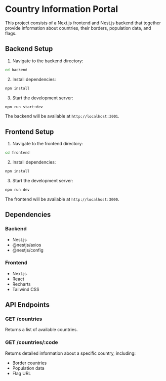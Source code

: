 # Country Information Portal

This project consists of a Next.js frontend and Nest.js backend that together provide information about countries, their borders, population data, and flags.

## Backend Setup

1. Navigate to the backend directory:
```bash
cd backend
```

2. Install dependencies:
```bash
npm install
```

3. Start the development server:
```bash
npm run start:dev
```

The backend will be available at `http://localhost:3001`.

## Frontend Setup

1. Navigate to the frontend directory:
```bash
cd frontend
```

2. Install dependencies:
```bash
npm install
```

3. Start the development server:
```bash
npm run dev
```

The frontend will be available at `http://localhost:3000`.

## Dependencies

### Backend
- Nest.js
- @nestjs/axios
- @nestjs/config

### Frontend
- Next.js
- React
- Recharts
- Tailwind CSS

## API Endpoints

### GET /countries
Returns a list of available countries.

### GET /countries/:code
Returns detailed information about a specific country, including:
- Border countries
- Population data
- Flag URL